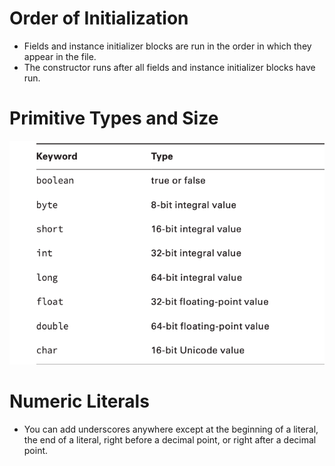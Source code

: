 # Order of Initialization
- Fields and instance initializer blocks are run in the order in which they appear in the file.
- The constructor runs after all fields and instance initializer blocks have run.

# Primitive Types and Size
![Primitive Types and Size](primitive-types.png "Primitive Types and Size")

# Numeric Literals
- You can add underscores anywhere except at the beginning of a literal, the end of a literal, right before a decimal point, or right after a decimal point.